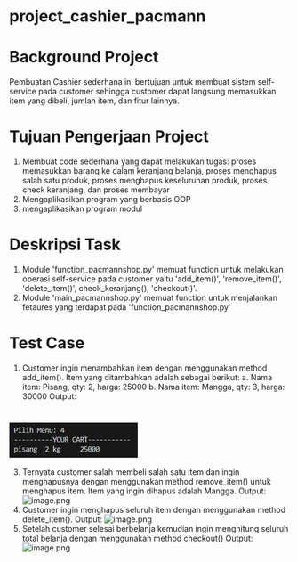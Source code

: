 # project_cashier_pacmann
#
# Background Project
Pembuatan Cashier sederhana ini bertujuan untuk membuat sistem self-service pada customer sehingga customer dapat langsung memasukkan item yang dibeli, jumlah item, dan fitur lainnya. 
#
# Tujuan Pengerjaan Project
1. Membuat code sederhana yang dapat melakukan tugas: proses memasukkan barang ke dalam keranjang belanja, proses menghapus salah satu produk, proses menghapus keseluruhan produk, proses check keranjang, dan proses membayar
2. Mengaplikasikan program yang berbasis OOP
3. mengaplikasikan program modul
# 
# Deskripsi Task
1. Module 'function_pacmannshop.py' memuat function untuk melakukan operasi self-service pada customer yaitu 'add_item()', 'remove_item()', 'delete_item()', check_keranjang(), 'checkout()'.
2. Module 'main_pacmannshop.py' memuat function untuk menjalankan fetaures yang terdapat pada 'function_pacmannshop.py'
#
# Test Case
1. Customer ingin menambahkan item dengan menggunakan method add_item().  Item yang ditambahkan adalah sebagai berikut:
a. Nama item: Pisang, qty: 2, harga: 25000
b. Nama item: Mangga, qty: 3, harga: 30000
Output:
#
![image.png](https://github.com/srihayaati21/project_cashier_pacmann/blob/main/Screenshot%202023-07-08%20190612.png)

3. Ternyata customer salah membeli salah satu item dan ingin menghapusnya dengan menggunakan method remove_item() untuk menghapus item. Item yang ingin dihapus adalah Mangga.
Output:
![image.png](https://drive.google.com/file/d/1mPskN1fkKFjNRQ_j45KT5UsBmIUMIMVH/view?usp=drive_link)
4. Customer ingin menghapus seluruh item dengan menggunakan method delete_item().
Output:
![image.png](https://drive.google.com/file/d/1C_du8Al7N6DUNMJcuBEjDKVOOU6PSQlh/view?usp=drive_link)
5. Setelah customer selesai berbelanja kemudian ingin menghitung seluruh total belanja dengan menggunakan method checkout()
Output:
![image.png](https://drive.google.com/file/d/1kVnWiZuQkLTagSM8plujDwAfB87c8Llz/view?usp=drive_link)

